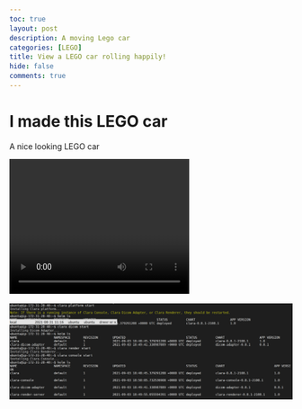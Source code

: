 ```yaml
---
toc: true
layout: post
description: A moving Lego car
categories: [LEGO]
title: View a LEGO car rolling happily!  
hide: false
comments: true
---
```


# I made this LEGO car

A nice looking LEGO car

<video width="320" height="240" controls>
  <source src="https://user-images.githubusercontent.com/109825703/181099195-639edc00-4bbf-46b0-a004-5a7de145b118.mp4" type="video/mp4">
</video>

![](/images/image1.png)

